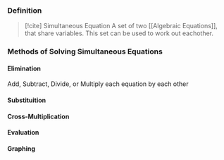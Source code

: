 ### Definition
>[!cite] Simultaneous Equation
>A set of two [[Algebraic Equations]], that share variables. This set can be used to work out eachother.

### Methods of Solving Simultaneous Equations


#### Elimination
Add, Subtract, Divide, or Multiply each equation by each other

#### Substituition

#### Cross-Multiplication

#### Evaluation

#### Graphing